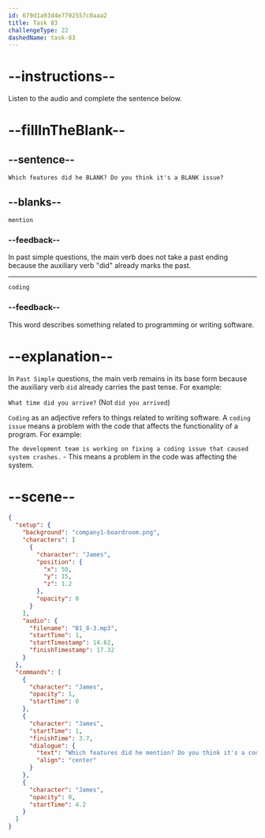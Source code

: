 ```yaml
---
id: 679d1a93d4e7702557c0aaa2
title: Task 83
challengeType: 22
dashedName: task-83
---
```


<!-- (Audio) James: Which features did he mention? Do you think it's a coding issue? -->

# --instructions--

Listen to the audio and complete the sentence below.

# --fillInTheBlank--

## --sentence--

`Which features did he BLANK? Do you think it's a BLANK issue?`

## --blanks--

`mention`

### --feedback--

In past simple questions, the main verb does not take a past ending because the auxiliary verb "did" already marks the past.

---

`coding`

### --feedback--

This word describes something related to programming or writing software.

# --explanation--

In `Past Simple` questions, the main verb remains in its base form because the auxiliary verb `did` already carries the past tense. For example:

`What time did you arrive?` (Not `did you arrived`)  

`Coding` as an adjective refers to things related to writing software. A `coding issue` means a problem with the code that affects the functionality of a program. For example:

`The development team is working on fixing a coding issue that caused system crashes.` - This means a problem in the code was affecting the system.

# --scene--

```json
{
  "setup": {
    "background": "company1-boardroom.png",
    "characters": [
      {
        "character": "James",
        "position": {
          "x": 50,
          "y": 15,
          "z": 1.2
        },
        "opacity": 0
      }
    ],
    "audio": {
      "filename": "B1_8-3.mp3",
      "startTime": 1,
      "startTimestamp": 14.62,
      "finishTimestamp": 17.32
    }
  },
  "commands": [
    {
      "character": "James",
      "opacity": 1,
      "startTime": 0
    },
    {
      "character": "James",
      "startTime": 1,
      "finishTime": 3.7,
      "dialogue": {
        "text": "Which features did he mention? Do you think it's a coding issue?",
        "align": "center"
      }
    },
    {
      "character": "James",
      "opacity": 0,
      "startTime": 4.2
    }
  ]
}
```
